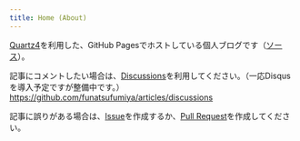 ```yaml
---
title: Home (About)
---
```


[Quartz4](https://github.com/jackyzha0/quartz)を利用した、GitHub Pagesでホストしている個人ブログです（[ソース](https://github.com/funatsufumiya/articles)）。

記事にコメントしたい場合は、[Discussions](https://github.com/funatsufumiya/articles/discussions)を利用してください。（一応Disqusを導入予定ですが整備中です。）
https://github.com/funatsufumiya/articles/discussions

記事に誤りがある場合は、[Issue](https://github.com/funatsufumiya/articles/issues)を作成するか、[Pull Request](https://github.com/funatsufumiya/articles/pulls)を作成してください。
